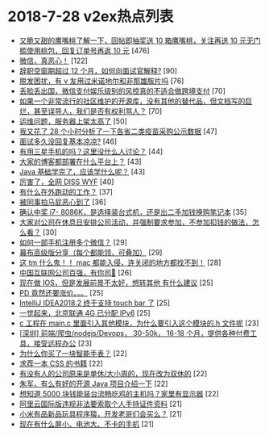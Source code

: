 # 2018-7-28 v2ex热点列表

+ [又脆又甜的鹰嘴桃了解一下，回帖即抽奖送 10 箱鹰嘴桃，关注再送 10 元无门槛使用桃包，回复订单号再返 10 元](https://www.v2ex.com/t/474644#reply476) [476]
+ [微信，真恶心！](https://www.v2ex.com/t/474688#reply122) [122]
+ [辞职空窗期超过 12 个月，如何向面试官解释?](https://www.v2ex.com/t/474588#reply90) [90]
+ [脱发困扰，有 v 友用过米诺地尔和非那雄胺片吗](https://www.v2ex.com/t/474573#reply76) [76]
+ [丢脸丢出国，微信支付娱乐级别的风控真的不适合做跨境支付](https://www.v2ex.com/t/474546#reply70) [70]
+ [如果一个非常流行的社区维护的开源库，没有其他的替代品，但文档写的巨烂，甚至误导人，我们是否有权利骂人？](https://www.v2ex.com/t/474593#reply70) [70]
+ [运维问题，服务器上架太高了](https://www.v2ex.com/t/474680#reply50) [50]
+ [我又花了 28 个小时分析了一下各省二类疫苗采购公示数据](https://www.v2ex.com/t/474773#reply47) [47]
+ [面试多久没回复基本凉凉?](https://www.v2ex.com/t/474586#reply46) [46]
+ [有用三星手机的吗？这里没什么人讨论？](https://www.v2ex.com/t/474652#reply44) [44]
+ [大家的博客都部署在什么平台上？](https://www.v2ex.com/t/474630#reply43) [43]
+ [Java 基础学完了，应该学什么呢？](https://www.v2ex.com/t/474548#reply43) [43]
+ [厉害了，全网 DISS WYF](https://www.v2ex.com/t/474642#reply40) [40]
+ [有什么在外跑动的工作？](https://www.v2ex.com/t/474739#reply37) [37]
+ [被同事拍马屁恶心到了](https://www.v2ex.com/t/474648#reply36) [36]
+ [确认中奖 i7- 8086K，是选择装台式机，还是出二手加钱换购笔记本](https://www.v2ex.com/t/474597#reply35) [35]
+ [大家对公司在休息日安排公司活动，并强制要求参加，不参加扣钱的做法，怎么看？](https://www.v2ex.com/t/474561#reply30) [30]
+ [如何一部手机注册多个微信？](https://www.v2ex.com/t/474676#reply29) [29]
+ [幕布高级版分享（每个都能领，可叠加）](https://www.v2ex.com/t/474552#reply29) [29]
+ [这 tm 什么鬼！！ mac 都能入侵，连关闭的地方都找不到！](https://www.v2ex.com/t/474594#reply28) [28]
+ [中国互联网公司百强，有你司🐎](https://www.v2ex.com/t/474749#reply26) [26]
+ [现在做 IOS，但是发展前景不太好，想转其他 有什么建议](https://www.v2ex.com/t/474629#reply25) [25]
+ [PD 竟然还要涨价。。。](https://www.v2ex.com/t/474746#reply25) [25]
+ [IntelliJ IDEA2018.2 终于支持 touch bar 了](https://www.v2ex.com/t/474614#reply25) [25]
+ [一觉起来，北京联通 4G 已分配 IPv6](https://www.v2ex.com/t/474619#reply25) [25]
+ [c 工程在 main.c 里面引入其他模块，为什么要引入这个模块的.h 文件呢](https://www.v2ex.com/t/474567#reply23) [23]
+ [[深圳] 前端/爬虫/nodejs/Devops， 30-50k， 16-18 个月，提供各种付费工具，接受远程办公](https://www.v2ex.com/t/474604#reply23) [23]
+ [为什么你买了一块智能手表？](https://www.v2ex.com/t/474711#reply22) [22]
+ [求荐一本 CSS 的书籍](https://www.v2ex.com/t/474716#reply22) [22]
+ [有没有人的公司原来是单休/大小周的，现在改为双休的](https://www.v2ex.com/t/474720#reply22) [22]
+ [朱军，有么有好的开源 Java 项目介绍一下](https://www.v2ex.com/t/474563#reply22) [22]
+ [想知道 5000 块钱能装台流畅吃鸡的主机吗？家里有显示器](https://www.v2ex.com/t/474575#reply22) [22]
+ [阿里云国际版违规非法要索取个人手持证件资料](https://www.v2ex.com/t/474664#reply21) [21]
+ [小米有品新品玩具程序猿，开发老哥们会买么？](https://www.v2ex.com/t/474759#reply21) [21]
+ [现在有什么屏小、电池大、不卡的手机](https://www.v2ex.com/t/474770#reply21) [21]
